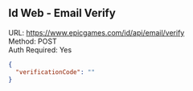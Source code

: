 ## Id Web - Email Verify

URL: https://www.epicgames.com/id/api/email/verify \
Method: POST \
Auth Required: Yes

```json
{
  "verificationCode": ""
}
```
